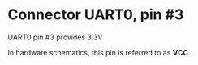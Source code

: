# Connector UART0, pin #3

UART0 pin #3 provides 3.3V

In hardware schematics, this pin is referred to as **VCC**.
